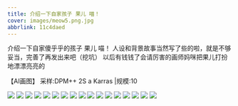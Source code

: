 ```yaml
---
title: 介绍一下自家孩子 果儿 喵！
cover: images/meow5.png.jpg
abbrlink: 11c4daed
---
```

  介绍一下自家傻乎乎的孩子 果儿 喵！
  人设和背景故事当然写了些的啦，就是不够妥当，完善了再发出来吧（挖坑）
  以后有钱钱了会请厉害的画师妈咪把果儿打扮地漂漂亮亮的

 【AI画图】 采样:DPM++ 2S a Karras |规模:10


![](/images/guo2.png)
![](/images/guo1.png)
![](/images/guo1.jpg)
![](/images/guo3.jpg)
![](/images/guo4.jpg)
![](/images/guo6.jpg)
![](/images/guo7.jpg)
![](/images/guo11.jpg)
![](/images/guo14.jpg)
![](/images/guo16.jpg)
![](/images/guo17.jpg)
![](/images/guo9.jpg)
![](/images/guo8.jpg)
![](/images/guo10.jpg)
![](/images/guo13.jpg)
![](/images/meow.png)
![](/images/guo15.jpg)
